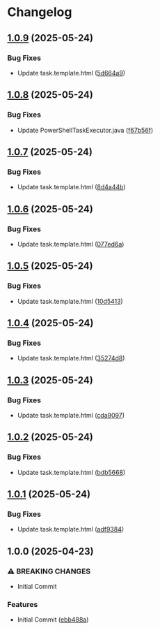 # Changelog

## [1.0.9](https://github.com/TigerC10/gocd-powershell-task-plugin/compare/v1.0.8...v1.0.9) (2025-05-24)


### Bug Fixes

* Update task.template.html ([5d664a9](https://github.com/TigerC10/gocd-powershell-task-plugin/commit/5d664a9731a8db487eab6442f6d93d035a8b7416))

## [1.0.8](https://github.com/TigerC10/gocd-powershell-task-plugin/compare/v1.0.7...v1.0.8) (2025-05-24)


### Bug Fixes

* Update PowerShellTaskExecutor.java ([f67b56f](https://github.com/TigerC10/gocd-powershell-task-plugin/commit/f67b56faa4e06e4b20c0d3418569c83f97179df6))

## [1.0.7](https://github.com/TigerC10/gocd-powershell-task-plugin/compare/v1.0.6...v1.0.7) (2025-05-24)


### Bug Fixes

* Update task.template.html ([8d4a44b](https://github.com/TigerC10/gocd-powershell-task-plugin/commit/8d4a44be99e5c6584b53dbf213c7af7530002228))

## [1.0.6](https://github.com/TigerC10/gocd-powershell-task-plugin/compare/v1.0.5...v1.0.6) (2025-05-24)


### Bug Fixes

* Update task.template.html ([077ed6a](https://github.com/TigerC10/gocd-powershell-task-plugin/commit/077ed6a70fb8c86d32d9c6ea945683391ef24588))

## [1.0.5](https://github.com/TigerC10/gocd-powershell-task-plugin/compare/v1.0.4...v1.0.5) (2025-05-24)


### Bug Fixes

* Update task.template.html ([10d5413](https://github.com/TigerC10/gocd-powershell-task-plugin/commit/10d54137be0ca42e427b0c364d213b918cc0d388))

## [1.0.4](https://github.com/TigerC10/gocd-powershell-task-plugin/compare/v1.0.3...v1.0.4) (2025-05-24)


### Bug Fixes

* Update task.template.html ([35274d8](https://github.com/TigerC10/gocd-powershell-task-plugin/commit/35274d834c9f1f3a893a949de963d28a2f06ec7a))

## [1.0.3](https://github.com/TigerC10/gocd-powershell-task-plugin/compare/v1.0.2...v1.0.3) (2025-05-24)


### Bug Fixes

* Update task.template.html ([cda9097](https://github.com/TigerC10/gocd-powershell-task-plugin/commit/cda9097726bb8945fb45428a59c368602637b6db))

## [1.0.2](https://github.com/TigerC10/gocd-powershell-task-plugin/compare/v1.0.1...v1.0.2) (2025-05-24)


### Bug Fixes

* Update task.template.html ([bdb5668](https://github.com/TigerC10/gocd-powershell-task-plugin/commit/bdb56686e15b84cab1d3c1882c04ac81dab4b72b))

## [1.0.1](https://github.com/TigerC10/gocd-powershell-task-plugin/compare/v1.0.0...v1.0.1) (2025-05-24)


### Bug Fixes

* Update task.template.html ([adf9384](https://github.com/TigerC10/gocd-powershell-task-plugin/commit/adf938414da9aa57a653ad7c2c04f3086f3d586e))

## 1.0.0 (2025-04-23)


### ⚠ BREAKING CHANGES

* Initial Commit

### Features

* Initial Commit ([ebb488a](https://github.com/TigerC10/gocd-powershell-task-plugin/commit/ebb488a9562c050f09f4e3de02f9b9401d96bf80))
